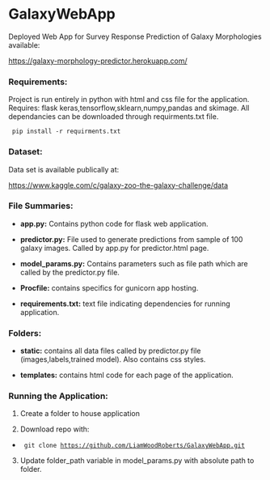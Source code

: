 
# GalaxyWebApp
Deployed Web App for Survey Response Prediction of Galaxy Morphologies available:

https://galaxy-morphology-predictor.herokuapp.com/

### Requirements:

Project is run entirely in python with html and css file for the application. Requires: flask keras,tensorflow,sklearn,numpy,pandas and skimage. All dependancies can be downloaded through requirments.txt file.

<code> pip install -r requirments.txt </code>

### Dataset:

Data set is available publically at:

https://www.kaggle.com/c/galaxy-zoo-the-galaxy-challenge/data

### File Summaries:

- **app.py:** Contains python code for flask web application.

- **predictor.py:** File used to generate predictions from sample of 100 galaxy images. Called by app.py for predictor.html page.

- **model_params.py:** Contains parameters such as file path which are called by the predictor.py file.

- **Procfile:** contains specifics for gunicorn app hosting.

- **requirements.txt:** text file indicating dependencies for running application.

### Folders:

- **static:** contains all data files called by predictor.py file (images,labels,trained model). Also contains css styles.

- **templates:** contains html code for each page of the application.

### Running the Application:

1. Create a folder to house application

2. Download repo with:

- <code> git clone https://github.com/LiamWoodRoberts/GalaxyWebApp.git </code>

3. Update folder_path variable in model_params.py with absolute path to folder.

